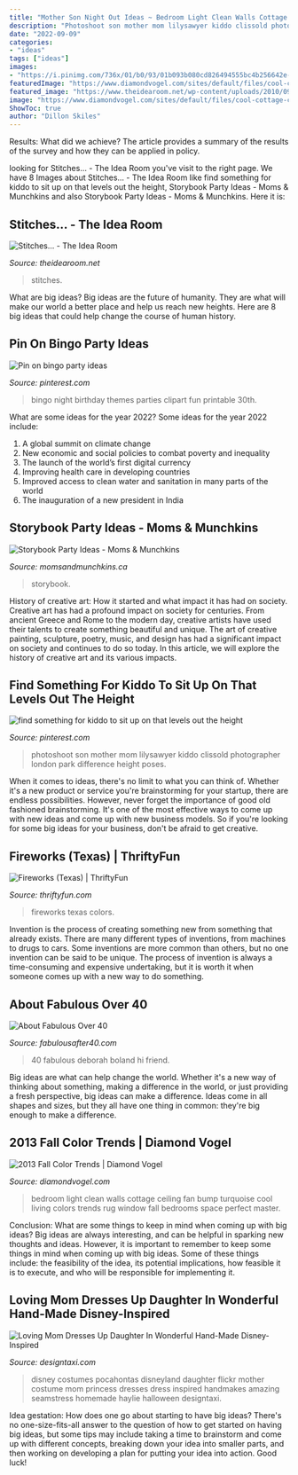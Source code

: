 ```yaml
---
title: "Mother Son Night Out Ideas ~ Bedroom Light Clean Walls Cottage Ceiling Fan Bump Turquoise Cool Living Colors Trends Rug Window Fall Bedrooms Space Perfect Master"
description: "Photoshoot son mother mom lilysawyer kiddo clissold photographer london park difference height poses"
date: "2022-09-09"
categories:
- "ideas"
tags: ["ideas"]
images:
- "https://i.pinimg.com/736x/01/b0/93/01b093b080cd826494555bc4b256642e--family-photoshoot-mother-son-photography.jpg"
featuredImage: "https://www.diamondvogel.com/sites/default/files/cool-cottage-clean-bedroom-blue-walls.jpg"
featured_image: "https://www.theidearoom.net/wp-content/uploads/2010/09/stitches.jpg"
image: "https://www.diamondvogel.com/sites/default/files/cool-cottage-clean-bedroom-blue-walls.jpg"
ShowToc: true
author: "Dillon Skiles"
---
```



Results: What did we achieve?
The article provides a summary of the results of the survey and how they can be applied in policy.

	

		
looking for Stitches... - The Idea Room you've visit to the right page. We have 8 Images about Stitches... - The Idea Room like find something for kiddo to sit up on that levels out the height, Storybook Party Ideas - Moms &amp; Munchkins and also Storybook Party Ideas - Moms &amp; Munchkins. Here it is:
		
    
## Stitches... - The Idea Room

<img loading=lazy src="https://www.theidearoom.net/wp-content/uploads/2010/09/stitches.jpg" onerror="this.onerror=null;this.src='https://tse1.mm.bing.net/th?id=OIP.WmRU75gkCnVLi2ZRlf82zgAAAA&amp;pid=15.1';" alt="Stitches... - The Idea Room">

_Source: theidearoom.net_

>stitches. 

	

What are big ideas?
Big ideas are the future of humanity. They are what will make our world a better place and help us reach new heights. Here are 8 big ideas that could help change the course of human history.

    
## Pin On Bingo Party Ideas

<img loading=lazy src="https://i.pinimg.com/736x/35/89/00/3589003ec5529556971333c379b8c9bd--bingo-party.jpg" onerror="this.onerror=null;this.src='https://tse1.mm.bing.net/th?id=OIP.rFVLI8qhTIe7NkQAiEOdXQCYEs&amp;pid=15.1';" alt="Pin on bingo party ideas">

_Source: pinterest.com_

>bingo night birthday themes parties clipart fun printable 30th. 

	

What are some ideas for the year 2022?
Some ideas for the year 2022 include: 
1. A global summit on climate change 
2. New economic and social policies to combat poverty and inequality 
3. The launch of the world’s first digital currency 
4. Improving health care in developing countries 
5. Improved access to clean water and sanitation in many parts of the world 
6. The inauguration of a new president in India 

    
## Storybook Party Ideas - Moms &amp; Munchkins

<img loading=lazy src="http://www.momsandmunchkins.ca/wp-content/uploads/2013/10/storybook-party-ideas-slider.jpg" onerror="this.onerror=null;this.src='https://tse1.mm.bing.net/th?id=OIP.q3LDl5iHbgWTxmc6afACMgHaEL&amp;pid=15.1';" alt="Storybook Party Ideas - Moms &amp; Munchkins">

_Source: momsandmunchkins.ca_

>storybook. 

	

History of creative art: How it started and what impact it has had on society.
Creative art has had a profound impact on society for centuries. From ancient Greece and Rome to the modern day, creative artists have used their talents to create something beautiful and unique. The art of creative painting, sculpture, poetry, music, and design has had a significant impact on society and continues to do so today. In this article, we will explore the history of creative art and its various impacts.

    
## Find Something For Kiddo To Sit Up On That Levels Out The Height

<img loading=lazy src="https://i.pinimg.com/736x/01/b0/93/01b093b080cd826494555bc4b256642e--family-photoshoot-mother-son-photography.jpg" onerror="this.onerror=null;this.src='https://tse3.mm.bing.net/th?id=OIP.uhjBBemrmAuD-f9BrQvEwgHaKg&amp;pid=15.1';" alt="find something for kiddo to sit up on that levels out the height">

_Source: pinterest.com_

>photoshoot son mother mom lilysawyer kiddo clissold photographer london park difference height poses. 

	

When it comes to ideas, there's no limit to what you can think of. Whether it's a new product or service you're brainstorming for your startup, there are endless possibilities. However, never forget the importance of good old fashioned brainstorming. It's one of the most effective ways to come up with new ideas and come up with new business models. So if you're looking for some big ideas for your business, don't be afraid to get creative.

    
## Fireworks (Texas) | ThriftyFun

<img loading=lazy src="https://img.thrfun.com/img/015/790/fireworks_in_texas_x.jpg" onerror="this.onerror=null;this.src='https://tse1.mm.bing.net/th?id=OIP.fViECXX-3KqSvIpV6F3hWgHaLG&amp;pid=15.1';" alt="Fireworks (Texas) | ThriftyFun">

_Source: thriftyfun.com_

>fireworks texas colors. 

	

Invention is the process of creating something new from something that already exists. There are many different types of inventions, from machines to drugs to cars. Some inventions are more common than others, but no one invention can be said to be unique. The process of invention is always a time-consuming and expensive undertaking, but it is worth it when someone comes up with a new way to do something.

    
## About Fabulous Over 40

<img loading=lazy src="https://www.fabulousafter40.com/wp-content/uploads/2012/11/DeborahBoland.jpg" onerror="this.onerror=null;this.src='https://tse2.mm.bing.net/th?id=OIP.ie980kbntd9ykInSqdFf3QAAAA&amp;pid=15.1';" alt="About Fabulous Over 40">

_Source: fabulousafter40.com_

>40 fabulous deborah boland hi friend. 

	

Big ideas are what can help change the world. Whether it's a new way of thinking about something, making a difference in the world, or just providing a fresh perspective, big ideas can make a difference. Ideas come in all shapes and sizes, but they all have one thing in common: they're big enough to make a difference.

    
## 2013 Fall Color Trends | Diamond Vogel

<img loading=lazy src="https://www.diamondvogel.com/sites/default/files/cool-cottage-clean-bedroom-blue-walls.jpg" onerror="this.onerror=null;this.src='https://tse2.mm.bing.net/th?id=OIP.XdkvexCECNE9et_PmSlEHgHaFH&amp;pid=15.1';" alt="2013 Fall Color Trends | Diamond Vogel">

_Source: diamondvogel.com_

>bedroom light clean walls cottage ceiling fan bump turquoise cool living colors trends rug window fall bedrooms space perfect master. 

	

Conclusion: What are some things to keep in mind when coming up with big ideas?
Big ideas are always interesting, and can be helpful in sparking new thoughts and ideas. However, it is important to remember to keep some things in mind when coming up with big ideas. Some of these things include: the feasibility of the idea, its potential implications, how feasible it is to execute, and who will be responsible for implementing it.

    
## Loving Mom Dresses Up Daughter In Wonderful Hand-Made Disney-Inspired

<img loading=lazy src="https://editorial.designtaxi.com/news-angelaboser030414/9.jpg" onerror="this.onerror=null;this.src='https://tse4.mm.bing.net/th?id=OIP.g955qj4Q0YNQvJQcItgCmwHaLH&amp;pid=15.1';" alt="Loving Mom Dresses Up Daughter In Wonderful Hand-Made Disney-Inspired">

_Source: designtaxi.com_

>disney costumes pocahontas disneyland daughter flickr mother costume mom princess dresses dress inspired handmakes amazing seamstress homemade haylie halloween designtaxi. 

	

Idea gestation: How does one go about starting to have big ideas?
There's no one-size-fits-all answer to the question of how to get started on having big ideas, but some tips may include taking a time to brainstorm and come up with different concepts, breaking down your idea into smaller parts, and then working on developing a plan for putting your idea into action. Good luck!

